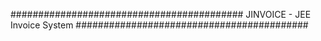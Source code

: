 ##########################################
JINVOICE - JEE Invoice System
##########################################

